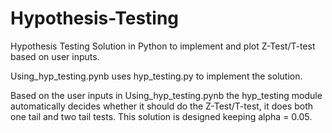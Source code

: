 # Hypothesis-Testing
Hypothesis Testing Solution in Python to implement and plot Z-Test/T-test based on user inputs.

Using_hyp_testing.pynb uses hyp_testing.py to implement the solution.

Based on the user inputs in Using_hyp_testing.pynb the hyp_testing module automatically decides whether it should do the  Z-Test/T-test, it does both one tail and two tail tests. This solution is designed keeping alpha = 0.05.
